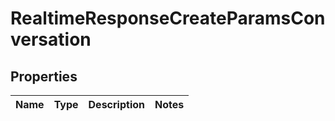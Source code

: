 
# RealtimeResponseCreateParamsConversation

## Properties
| Name | Type | Description | Notes |
| ------------ | ------------- | ------------- | ------------- |



